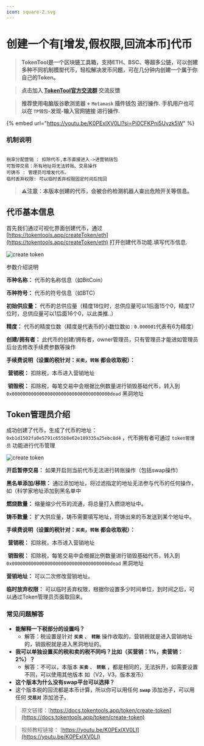 ```yaml
---
icon: square-2.svg
---
```

# 创建一个有[增发,假权限,回流本币]代币

> **TokenTool是一个区块链工具箱，支持ETH、BSC、等超多公链，可以创建多种不同机制模型代币，轻松解决发币问题，可在几分钟内创建一个属于你自己的Token。**


> **点击加入 [TokenTool官方交流群](https://t.me/tokentool_app) 交流反馈**

> **推荐使用电脑版谷歌浏览器 + `Metamask` 插件钱包 进行操作.**
> **手机用户也可以在 `TP钱包`-发现-输入官网链接 进行操作.**



{% embed url="https://youtu.be/K0PExlXV0LI?si=Pi0CFKPni5Uvzk5W" %}

### 机制说明

```

税率分配营销 : 扣除代币,本币直接进入->进营销钱包
可暂停交易：所有地址将无法转账、交易操作
可铸币 : 管理员可增发代币。
临时丢弃权限: 可以临时丢弃权限固定时间后找回

```
> **⚠️注意：本版本创建的代币，会被合约检测机器人查出危险开关等信息。**



## 代币基本信息

首先我们通过可视化界面创建代币，通过 [https://tokentools.app/createToken/eth](https://tokentools.app/createToken/eth) 打开创建代币功能.填写代币信息.

![create token](../.gitbook/assets/Snipaste_2021-10-24_12-49-37.png)

参数介绍说明



**币种名称：** 代币的名称信息（如BitCoin）

**币种符号：** 代币的符号信息（如BTC）

**初始供应量：** 代币的总供应量（精度18位时，总供应量可以1后面15个0，精度17位时，总供应量可以1后面16个0，以此类推..）

**精度：** 代币的精度位数（精度是代表币的小数位数`如：0.000001`代表有6为精度）

**创建/拥有者：** 此代币的创建/拥有者，owner管理员，只有管理员才能进如管理员后台去修改手续费参数等操作

**手续费说明（设置的税针对：`买卖`，`转账`  都会收取税）：**

​	**营销税：** 扣除税，本币进入营销地址

​	**销毁税：** 扣除税，每笔交易中会根据比例数量进行销毁基础代币，转入到`0x000000000000000000000000000000000000dead` 黑洞地址





## Token管理员介绍

成功创建了代币，生成了代币的地址：`0xb1d1502fa0e5791c655b8e62e189335a25ebc8d4` ，代币拥有者可通过 `token管理员` 功能进行代币管理

![create token](../.gitbook/assets/Snipaste_2021-10-24_13-04-20.png)



**开启暂停交易：** 如果开启则当前代币无法进行转账操作（包括swap操作）

**黑名单添加/移除：** 通过添加地址，将过滤指定的地址无法参与代币的任何操作，如（科学家地址添加到黑名单中

**燃烧数量：** 缩量缩少代币的流通，将总量打入燃烧地址中。

**铸币数量：** 扩大供应量，铸币需要填写地址，将铸出来的币发送到某个地址中。

**手续费说明（设置的税针对：`买卖`，`转账`  都会收取税）：**

​	**营销税：** 扣除税，本币进入营销地址

​	**销毁税：** 扣除税，每笔交易中会根据比例数量进行销毁基础代币，转入到`0x000000000000000000000000000000000000dead` 黑洞地址

**营销地址：** 可以二次修改营销地址。

**临时放弃权限：** 可以临时丢弃权限，根据你设置多少时间单位，到时间之后，可以通过Token管理员页面取回来。

### 常见问题解答

- **能解释一下税部分的设置吗？**
  - 解答：税设置是针对 **`买卖`** 、 **`转账`** 操作收取的，营销税就是进入营销地址的，销毁税就是进入黑洞地址的。
- **我可以单独设置买的税和卖的税不同吗？比如（买营销：1%，卖营销：2%）？**
  - 解答：不可以，本版本 **`买卖`** 、 **`转账`** ，都是相同的，无法拆开，如需要设置不同，可以使用其他版本 如（V2，V3，版本发币）
-  **这个版本为什么没有swap平台可以选择？**
  - 这个版本税的回流都是本币计算，所以你可以用任何 **`swap`** 添加池子，可以用任何 **`交易对`** 添加池子。







> 原文链接：[https://docs.tokentools.app/token/create-token](https://docs.tokentools.app/token/create-token)

>视频教程链接： [https://youtu.be/K0PExlXV0LI](https://youtu.be/K0PExlXV0LI)


